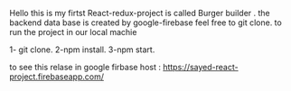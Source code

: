 ﻿Hello
this is my firtst React-redux-project is called Burger builder .
the backend data base is created by google-firebase
feel free to git clone.
to run the project in our local machie
 
1- git clone.
2-npm install.
3-npm start.





to see this relase in google firbase host : https://sayed-react-project.firebaseapp.com/  




